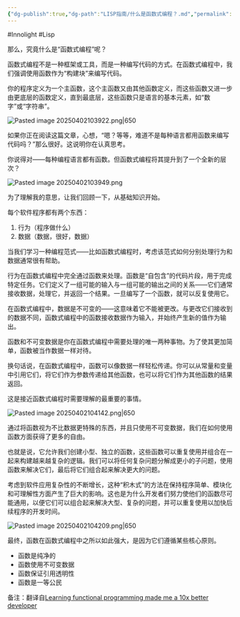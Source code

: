```yaml
---
{"dg-publish":true,"dg-path":"LISP指南/什么是函数式编程？.md","permalink":"/LISP指南/什么是函数式编程？/","created":"2025-04-02T10:38:40.442+08:00","updated":"2025-07-01T13:57:36.265+08:00"}
---
```


#Innolight #Lisp 

那么，究竟什么是“函数式编程”呢？

函数式编程不是一种框架或工具，而是一种编写代码的方式。在函数式编程中，我们强调使用函数作为“构建块”来编写代码。

你的程序定义为一个主函数，这个主函数又由其他函数定义，而这些函数又进一步由更底层的函数定义，直到最底层，这些函数只是语言的基本元素，如“数字”或“字符串”。

![Pasted image 20250402103922.png|650](/img/user/0.Asset/resource/Pasted%20image%2020250402103922.png)

如果你正在阅读这篇文章，心想，“嗯？等等，难道不是每种语言都用函数来编写代码吗？”那么很好。这说明你在认真思考。

你说得对——每种编程语言都有函数。但函数式编程将其提升到了一个全新的层次？

![Pasted image 20250402103949.png](/img/user/0.Asset/resource/Pasted%20image%2020250402103949.png)

为了理解我的意思，让我们回顾一下，从基础知识开始。

每个软件程序都有两个东西：

1. 行为（程序做什么）
2. 数据（数据，很好，数据）

当我们学习一种编程范式——比如函数式编程时，考虑该范式如何分别处理行为和数据通常很有帮助。

行为在函数式编程中完全通过函数来处理。函数是“自包含”的代码片段，用于完成特定任务。它们定义了一组可能的输入与一组可能的输出之间的关系——它们通常接收数据，处理它，并返回一个结果。一旦编写了一个函数，就可以反复使用它。

在函数式编程中，数据是不可变的——这意味着它不能被更改。与更改它们接收到的数据不同，函数式编程中的函数接收数据作为输入，并始终产生新的值作为输出。

函数和不可变数据是你在函数式编程中需要处理的唯一两种事物。为了使其更加简单，函数被当作数据一样对待。

换句话说，在函数式编程中，函数可以像数据一样轻松传递。你可以从常量和变量中引用它们，将它们作为参数传递给其他函数，也可以将它们作为其他函数的结果返回。

这是接近函数式编程时需要理解的最重要的事情。

![Pasted image 20250402104142.png|650](/img/user/0.Asset/resource/Pasted%20image%2020250402104142.png)

通过将函数视为不比数据更特殊的东西，并且只使用不可变数据，我们在如何使用函数方面获得了更多的自由。

也就是说，它允许我们创建小型、独立的函数，这些函数可以重复使用并组合在一起来构建越来越复杂的逻辑。我们可以将任何复杂问题分解成更小的子问题，使用函数来解决它们，最后将它们组合起来解决更大的问题。

考虑到软件应用复杂性的不断增长，这种“积木式”的方法在保持程序简单、模块化和可理解性方面产生了巨大的影响。这也是为什么开发者们努力使他们的函数尽可能通用，以便它们可以组合起来解决大型、复杂的问题，并可以重复使用以加快后续程序的开发时间。

![Pasted image 20250402104209.png|650](/img/user/0.Asset/resource/Pasted%20image%2020250402104209.png)

最终，函数在函数式编程中之所以如此强大，是因为它们遵循某些核心原则。

- 函数是纯净的
- 函数使用不可变数据
- 函数保证引用透明性
- 函数是一等公民

备注：翻译自[Learning functional programming made me a 10x better developer](https://www.freecodecamp.org/news/learn-the-fundamentals-of-functional-programming/)